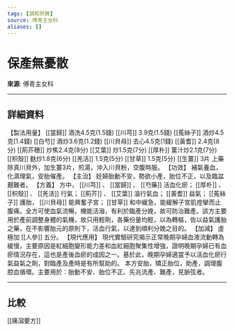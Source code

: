 ```yaml
---
tags: [調和肝脾]
source: 傅青主女科
aliases: []
---
```


# 保產無憂散

**來源**: 傅青主女科  

---

## 詳細資料
【製法用量】 [[當歸]] 酒洗4.5克(1.5錢) [[川芎]] 3.9克(1.5錢) [[菟絲子]] 酒炒4.5克(1.4錢) [[白芍]] 酒炒3.6克(1.2錢) [[川貝母]] 去心4.5克(1錢) [[黃耆]] 2.4克(8分) [[荊芥穗]] 炒焦2.4克(8分) [[艾葉]] 炒1.5克(7分) [[厚朴]] 薑汁炒2.1克(7分) [[枳殼]] 麩炒1.8克(6分) [[羌活]] 1.5克(5分) [[甘草]] 1.5克(5分) [[生薑]] 3片
上藥除真川貝外，加生薑3片，煎湯，沖入川貝粉，空腹時服。
【功效】
補氣養血，化濕理氣，安胎催產。
【主治】
妊婦胎動不安，勢欲小產，胎位不正，以及臨盆艱難者。
【方義】
方中， [[川芎]] 、 [[當歸]] 、 [[芍藥]] 活血化瘀； [[厚朴]] 、 [[枳殼]] 、 [[羌活]] 行氣； [[荊芥]] 、 [[艾葉]] 溫行氣血； [[黃耆]] 益氣； [[菟絲子]] 護胎， [[川貝母]] 能興奮子宮； [[甘草]] 和中緩急，能緩解子宮肌痙攣而止腹痛。全方可使血氣流暢，機能活潑，有利於臨產分娩，故可防治難產。該方主要用於產前調整身體的氣機，故只用輕劑，各藥份量均輕，以為轉樞，佐以益氣護胎之藥，在不影響胎元的原則下，活血行氣，以達到順利分娩之目的。
【加減】
虛極加 [[人參]] 五分。
【現代應用】
現代實驗研究揭示正常晚期孕婦血液流動轉為緩慢，主要原因是紅細胞變形能力差和血紅細胞聚集性增強，證明晚期孕婦已有血瘀情況存在，這也是產後血瘀的成因之一。基於此，晚期孕婦適當予以活血化瘀行氣益氣之劑，對臨產及產時是有所幫助的。
本方安胎，矯正胎位，助產，調理腹腔血循環。主要用於：胎動不安、胎位不正、先兆流產、難產，見脈弦者。

---

## 比較
[[痛瀉要方]]
